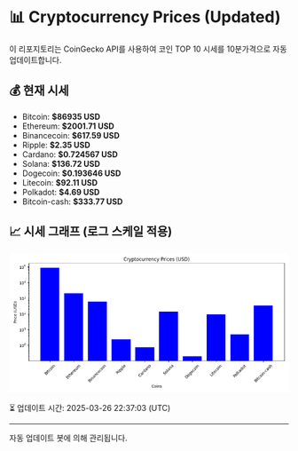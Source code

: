 
# 📊 Cryptocurrency Prices (Updated)

이 리포지토리는 CoinGecko API를 사용하여 코인 TOP 10 시세를 10분가격으로 자동 업데이트합니다.

## 💰 현재 시세
- Bitcoin: **$86935 USD**
- Ethereum: **$2001.71 USD**
- Binancecoin: **$617.59 USD**
- Ripple: **$2.35 USD**
- Cardano: **$0.724567 USD**
- Solana: **$136.72 USD**
- Dogecoin: **$0.193646 USD**
- Litecoin: **$92.11 USD**
- Polkadot: **$4.69 USD**
- Bitcoin-cash: **$333.77 USD**

## 📈 시세 그래프 (로그 스케일 적용)
![Crypto Prices](crypto_prices.png)

⏳ 업데이트 시간: 2025-03-26 22:37:03 (UTC)

---
자동 업데이트 봇에 의해 관리됩니다.
